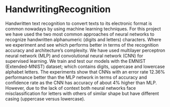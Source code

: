 # HandwritingRecognition

Handwritten text recognition to convert texts to its electronic format is common
nowadays by using machine learning techniques. For this project we have used the two most
common approaches of neural networks to recognize handwritten alphanumeric (digits and
letters) characters. Where we experiment and see which performs better in terms of the
recognition accuracy and architecture’s complexity. We have used multilayer perceptron neural
network (MLP) and convolutional neural network (CNN) for supervised learning. We train and
test our models with the EMNIST (Extended-MNIST) dataset; which contains digits, uppercase
and lowercase alphabet letters. The experiments show that CNNs with an error rate 12.36%
performance better than the MLP network in terms of accuracy and confidence rate as the CNN
has accuracy of about 4% higher than MLP. However, due to the lack of context both neural
networks face misclassification for letters with others of similar shape but have different casing
(uppercase versus lowercase).
